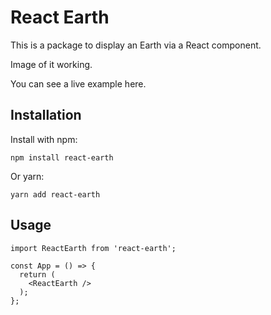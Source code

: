 # React Earth

This is a package to display an Earth via a React component.

Image of it working.

You can see a live example here.

## Installation

Install with npm:
```
npm install react-earth
```

Or yarn:
```
yarn add react-earth
```

## Usage

```
import ReactEarth from 'react-earth';

const App = () => {
  return (
    <ReactEarth />
  );
};
```
